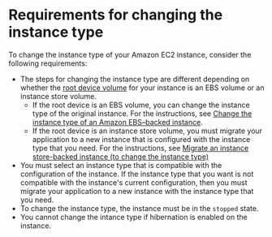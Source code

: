 # Requirements for changing the instance type<a name="resize-requirements"></a>

To change the instance type of your Amazon EC2 instance, consider the following requirements:
+ The steps for changing the instance type are different depending on whether the [root device volume](RootDeviceStorage.md) for your instance is an EBS volume or an instance store volume\.
  + If the root device is an EBS volume, you can change the instance type of the original instance\. For the instructions, see [Change the instance type of an Amazon EBS–backed instance](resize-ebs-backed-instance.md)\.
  + If the root device is an instance store volume, you must migrate your application to a new instance that is configured with the instance type that you need\. For the instructions, see [Migrate an instance store\-backed instance \(to change the instance type\)](resize-instance-store-backed-instance.md)
+ You must select an instance type that is compatible with the configuration of the instance\. If the instance type that you want is not compatible with the instance's current configuration, then you must migrate your application to a new instance with the instance type that you need\.
+ To change the instance type, the instance must be in the `stopped` state\.
+ You cannot change the intance type if hibernation is enabled on the instance\.